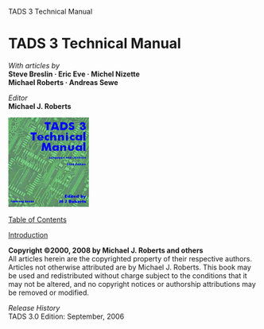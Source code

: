 ---
---
TADS 3 Technical Manual

# TADS 3 Technical Manual

  
  
<span class="tall">*With articles by*</span>  
**Steve Breslin · Eric Eve · Michel Nizette  
Michael Roberts · Andreas Sewe**  
  
  
<span class="tall">*Editor*</span>  
**Michael J. Roberts**  
  
  
  
![](../techcover.jpg)  
  
  
  
[Table of Contents](toc.html)  
  
[Introduction](intro.html)  
  
  
  
  
  
<span class="tall">**Copyright ©2000, 2008 by Michael J. Roberts and
others**</span>  
All articles herein are the copyrighted property of their respective
authors. Articles not otherwise attributed are by Michael J. Roberts.
This book may be used and redistributed without charge subject to the
conditions that it may not be altered, and no copyright notices or
authorship attributions may be removed or modified.  
  
  
<span class="tall">*Release History*</span>  
TADS 3.0 Edition: September, 2006  
